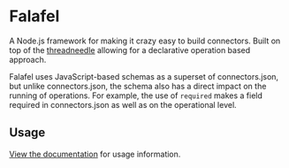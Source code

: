 # Falafel

A Node.js framework for making it crazy easy to build connectors. Built on top of the
[threadneedle](https://github.com/trayio/threadneedle) allowing for a declarative operation based approach.

Falafel uses JavaScript-based schemas as a superset of connectors.json, but unlike connectors.json, the schema also has a direct impact on the running of operations.
For example, the use of `required` makes a field required in connectors.json as well
as on the operational level.


## Usage

[View the documentation](https://trayio.github.io/falafel/) for usage information.
